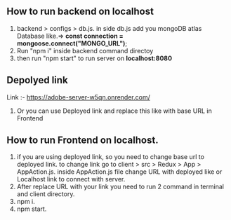 ## How to run backend on localhost
1. backend > configs > db.js. in side db.js add you mongoDB atlas Database like.=> <b>const connection = mongoose.connect("MONGO_URL")</b>;  
2. Run "npm i" inside backend command directoy 
3. then run "npm start" to run server on <b>localhost:8080</b>

## Depolyed link
<a src="https://adobe-server-w5qn.onrender.com/">Link :-</a> https://adobe-server-w5qn.onrender.com/

1. Or you can use Deployed link and replace this like with base URL in Frontend

## How to run Frontend on localhost.
1. if you are using deployed link, so you need to change base url to deployed link.
   to change link go to client > src > Redux > App > AppAction.js. inside AppAction.js file change URL with deployed like or Localhost link to connect with server.
2. After replace URL with your link you need to run 2 command in terminal and client directory.
3. npm i.
4. npm start.

